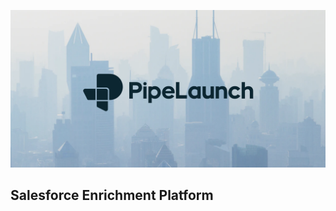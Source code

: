 ![PipeLaunch](https://github.com/PipeLaunch/.github/blob/6ef093f1e377600bd9c417000a60faaeb209e6a4/profile/repository-header.png "PipeLaunch")

## Salesforce Enrichment Platform


